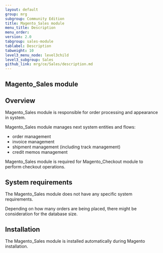 ```yaml
---
layout: default
group: mrg
subgroup: Community Edition
title: Magento_Sales module
menu_title: Description
menu_order:
version: 2.0
tabgroup: sales-module
tablabel: Description
tabweight: 10
level3_menu_node: level3child
level3_subgroup: Sales
github_link: mrg/ce/Sales/description.md
---
```


## Magento_Sales module

## Overview

Magento_Sales module is responsible for order processing and appearance in system.

Magento_Sales module manages next system entities and flows:

* order management
* invoice management
* shipment management (including track management)
* credit memos management

Magento_Sales module is required for Magento_Checkout module to perform checkout operations.

## System requirements

The Magento_Sales module does not have any specific system requirements.

Depending on how many orders are being placed, there might be consideration for the database size.

## Installation

The Magento_Sales module is installed automatically during Magento installation.
